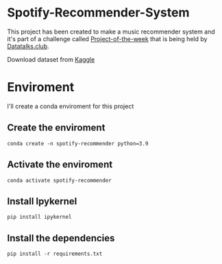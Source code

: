 # Spotify-Recommender-System
This project has been created to make a music recommender system and it's part of a challenge called [Project-of-the-week](https://github.com/DataTalksClub/project-of-the-week/blob/main/2022-10-19-recommenders-1.md) that is being held by [Datatalks.club](https://datatalks.club/slack.html).

Download dataset from [Kaggle](https://www.kaggle.com/datasets/vatsalmavani/spotify-dataset?resource=download)
# Enviroment
I'll create a conda enviroment for this project
## Create the enviroment
```
conda create -n spotify-recommender python=3.9
```
## Activate the enviroment
```
conda activate spotify-recommender
```
## Install Ipykernel
```
pip install ipykernel
```
## Install the dependencies
```
pip install -r requirements.txt
```


